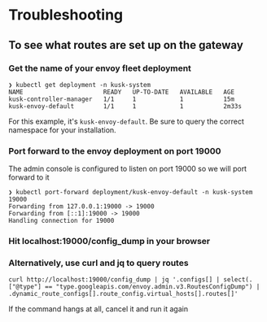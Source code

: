 # Troubleshooting

## To see what routes are set up on the gateway
### Get the name of your envoy fleet deployment

```
❯ kubectl get deployment -n kusk-system
NAME                      READY   UP-TO-DATE   AVAILABLE   AGE
kusk-controller-manager   1/1     1            1           15m
kusk-envoy-default        1/1     1            1           2m33s
```

For this example, it's `kusk-envoy-default`. Be sure to query the correct namespace for your installation.

### Port forward to the envoy deployment on port 19000
The admin console is configured to listen on port 19000 so we will port forward to it

```
❯ kubectl port-forward deployment/kusk-envoy-default -n kusk-system 19000
Forwarding from 127.0.0.1:19000 -> 19000
Forwarding from [::1]:19000 -> 19000
Handling connection for 19000
```

### Hit localhost:19000/config_dump in your browser


### Alternatively, use curl and jq to query routes

```
curl http://localhost:19000/config_dump | jq '.configs[] | select(.["@type"] == "type.googleapis.com/envoy.admin.v3.RoutesConfigDump") | .dynamic_route_configs[].route_config.virtual_hosts[].routes[]'
```

If the command hangs at all, cancel it and run it again
